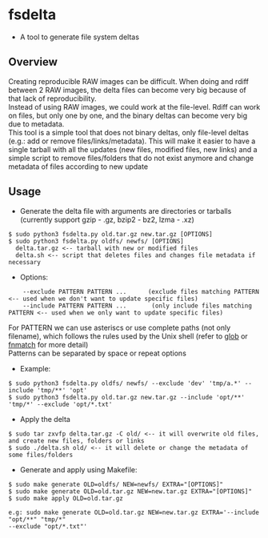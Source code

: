# fsdelta
- A tool to generate file system deltas

## Overview
Creating reproducible RAW images can be difficult. When doing and rdiff between 2 RAW images, the delta files can become very big because of that lack of reproducibility. \
Instead of using RAW images, we could work at the file-level. Rdiff can work on files, but only one by one, and the binary deltas can become very big due to metadata. \
This tool is a simple tool that does not binary deltas, only file-level deltas (e.g.: add or remove files/links/metadata). This will make it easier to have a single tarball with all the updates (new files, modified files, new links) and a simple script to remove files/folders that do not exist anymore and change metadata of files according to new update

## Usage
- Generate the delta file with arguments are directories or tarballs (currently support gzip - .gz, bzip2 - bz2, lzma - .xz)
```
$ sudo python3 fsdelta.py old.tar.gz new.tar.gz [OPTIONS]
$ sudo python3 fsdelta.py oldfs/ newfs/ [OPTIONS]
  delta.tar.gz <-- tarball with new or modified files
  delta.sh <-- script that deletes files and changes file metadata if necessary
```
- Options:
```
    --exclude PATTERN PATTERN ...      (exclude files matching PATTERN <-- used when we don't want to update specific files)
    --include PATTERN PATTERN ...       (only include files matching PATTERN <-- used when we only want to update specific files)
```
For PATTERN we can use asteriscs or use complete paths (not only filename), which follows the rules used by the Unix shell (refer to <a href="https://docs.python.org/3/library/glob.html">glob</a> or <a href="https://docs.python.org/3/library/fnmatch.html">fnmatch</a> for more detail) \
Patterns can be separated by space or repeat options
- Example:
```
$ sudo python3 fsdelta.py oldfs/ newfs/ --exclude 'dev' 'tmp/a.*' --include 'tmp/**' 'opt'
$ sudo python3 fsdelta.py old.tar.gz new.tar.gz --include 'opt/**' 'tmp/*' --exclude 'opt/*.txt'
```
- Apply the delta
```
$ sudo tar zxvfp delta.tar.gz -C old/ <-- it will overwrite old files, and create new files, folders or links
$ sudo ./delta.sh old/ <-- it will delete or change the metadata of some files/folders
```
- Generate and apply using Makefile:
```
$ sudo make generate OLD=oldfs/ NEW=newfs/ EXTRA="[OPTIONS]"
$ sudo make generate OLD=old.tar.gz NEW=new.tar.gz EXTRA="[OPTIONS]"
$ sudo make apply OLD=old.tar.gz

e.g: sudo make generate OLD=old.tar.gz NEW=new.tar.gz EXTRA='--include "opt/**" "tmp/*"
--exclude "opt/*.txt"'
```
